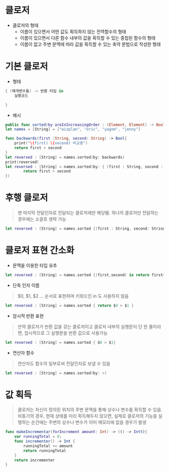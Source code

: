 # 클로저

- 클로저의 형태
    - 이름이 있으면서 어떤 값도 획득하지 않는 전역함수의 형태
    - 이름이 있으면서 다른 함수 내부의 값을 획득할 수 있는 중첩된 함수의 형태
    - 이름이 없고 주변 문맥에 따라 값을 획득할 수 있는 축약 문법으로 작성한 형태


# 기본 클로저

- 형태


```swift
{ (매개변수들) -> 반환 타입 in 
    실행코드

}
```

- 예시

```swift
public func sorted(by areInIncreasingOrder : (Element, Element) -> Bool) -> [Element]
let names = [String] = ["wizplan", "eric", "yagom", "jenny"]

func backwards(first :String, second: String) -> Bool{
    print("\(first) \(second) 비교중")
    return first > second
}
let reversed : [String] = names.sorted(by: backwards)
print(reversed)
let reversed : [String] = names.sorted(by: { (first : String, second : String) -> Bool in 
        return first > second
})
```

# 후행 클로저 

> 맨 마지막 전달인자로 전달되는 클로저에만 해당됌. 하나의 클로저만 전달하는 경우에는 소괄호 생략 가능

```swift
let reversed : [String] = names.sorted {(first : String, second: String) -> Bool in return first > second}
```

# 클로저 표현 간소화

- 문맥을 이용한 타입 유추

```swift
let reversed : [String] = names.sorted {(first,second) in return first>second}
```

- 단축 인자 이름
> $0, $1, $2 ... 순서로 표현하며 키워드인 in 도 사용하지 않음

```swift
let reversed : [String] = names.sorted { return $0 > $1 }
```

- 암시적 반환 표현

> 만약 클로저가 반환 값을 갖는 클로저이고 클로저 내부의 실행문이 단 한 줄이라면, 암시적으로 그 실행문을 반환 값으로 사용가능

```swift
let reversed : [String] = names.sorted { $0 > $1}
```

- 연산자 함수 

> 연산자도 함수의 일부로써 전달인자로 보낼 수 있음

```swift
let reversed : [String] = names.sorted(by: >)
```

# 값 획득

> 클로저는 자신이 정의된 위치의 주변 문맥을 통해 상수나 변수를 획득할 수 있음.
> 비동기의 경우, 현재 상태를 미리 획득해두지 않으면, 실제로 클로저의 기능을 실행하는 순간에는 주변의 상수나 변수가 이미 메모리에 없을 경우가 발생

```swift
func makeIncrementar(forIncrement amount: Int) -> (() -> Intt){
    var runningTotal = 0;
    func incrementer() -> Int {
        runningTotal += amount
        return runningTotal
    }
    return incrementer
} 
```